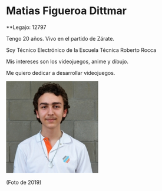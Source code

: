 # Matias Figueroa Dittmar

**Legajo: 12797

Tengo 20 años.
Vivo en el partido de Zárate.

Soy Técnico Electrónico de la Escuela Técnica Roberto Rocca

Mis intereses son los videojuegos, anime y dibujo.

Me quiero dedicar a desarrollar videojuegos.

![foto](Yo.jpg)

(Foto de 2019)
